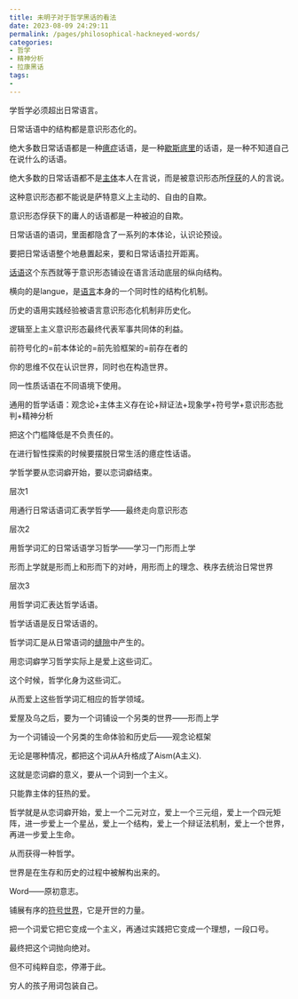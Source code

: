 ```yaml
---
title: 未明子对于哲学黑话的看法
date: 2023-08-09 24:29:11
permalink: /pages/philosophical-hackneyed-words/
categories:
- 哲学
- 精神分析
- 拉康黑话
tags:
- 
---
```


学哲学必须超出日常语言。

日常话语中的结构都是意识形态化的。

绝大多数日常话语都是一种[癔症](/hysteria)话语，是一种[歇斯底里](/hysteria)的话语，是一种不知道自己在说什么的话语。

绝大多数的日常话语都不是[主体](/subject)本人在言说，而是被意识形态所[俘获](/captation)的人的言说。

这种意识形态都不能说是萨特意义上主动的、自由的自欺。

意识形态俘获下的庸人的话语都是一种被迫的自欺。

日常话语的语词，里面都隐含了一系列的本体论，认识论预设。

要把日常话语整个地悬置起来，要和日常话语拉开距离。

[话语](/discourse)这个东西就等于意识形态铺设在语言活动底层的纵向结构。

横向的是langue，是[语言](/language)本身的一个同时性的结构化机制。

历史的语用实践经验被语言意识形态化机制非历史化。

逻辑至上主义意识形态最终代表军事共同体的利益。

前符号化的=前本体论的=前先验框架的=前存在者的

你的思维不仅在认识世界，同时也在构造世界。

同一性质话语在不同语境下使用。

通用的哲学话语：观念论+主体主义存在论+辩证法+现象学+符号学+意识形态批判+精神分析

把这个门槛降低是不负责任的。

在进行智性探索的时候要摆脱日常生活的癔症性话语。

学哲学要从恋词癖开始，要以恋词癖结束。

层次1

用通行日常话语词汇表学哲学——最终走向意识形态

层次2

用哲学词汇的日常话语学习哲学——学习一门形而上学

形而上学就是形而上和形而下的对峙，用形而上的理念、秩序去统治日常世界

层次3

用哲学词汇表达哲学话语。

哲学话语是反日常话语的。

哲学词汇是从日常语词的[缝隙](/gap)中产生的。

用恋词癖学习哲学实际上是爱上这些词汇。

这个时候，哲学化身为这些词汇。

从而爱上这些哲学词汇相应的哲学领域。

爱屋及乌之后，要为一个词铺设一个另类的世界——形而上学

为一个词铺设一个另类的生命体验和历史后——观念论框架

无论是哪种情况，都把这个词从A升格成了Aism(A主义).

这就是恋词癖的意义，要从一个词到一个主义。

只能靠主体的狂热的爱。

哲学就是从恋词癖开始，爱上一个二元对立，爱上一个三元组，爱上一个四元矩阵，进一步爱上一个星丛，爱上一个结构，爱上一个辩证法机制，爱上一个世界，再进一步爱上生命。

从而获得一种哲学。

世界是在生存和历史的过程中被解构出来的。

Word——原初意志。

铺展有序的[符号世界](/symbolic)，它是开世的力量。

把一个词爱它把它变成一个主义，再通过实践把它变成一个理想，一段口号。

最终把这个词抛向绝对。

但不可纯粹自恋，停滞于此。

穷人的孩子用词包装自己。